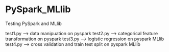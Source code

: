 # PySpark_MLlib
Testing PySpark and MLlib

test1.py --> data manipuation on pyspark
test2.py --> categorical feature transformation on pyspark
test3.py --> logistic regression on pyspark MLlib
test4.py --> cross validation and train test split on pyspark MLlib
